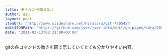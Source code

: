 ```yaml
---
title: モデルから知るGit
author: azu
layout: post
itemUrl: 'http://www.slideshare.net/hiratara/git-7205454'
editJSONPath: 'https://github.com/jser/jser.info/edit/gh-pages/data/2011/03/index.json'
date: '2011-03-13T08:31:00+00:00'
---
```

gitの各コマンドの動きを図で示していてとても分かりやすい内容。
